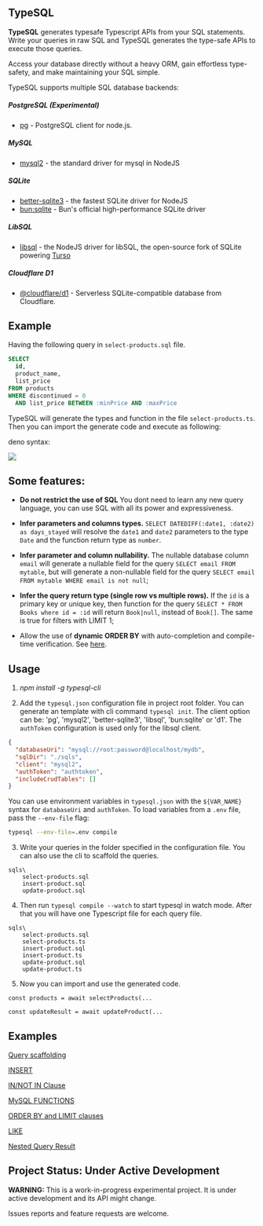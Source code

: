 ## TypeSQL

**TypeSQL** generates typesafe Typescript APIs from your SQL statements. Write your queries in raw SQL and TypeSQL generates the type-safe APIs to execute those queries.

Access your database directly without a heavy ORM, gain effortless type-safety, and make maintaining your SQL simple.

TypeSQL supports multiple SQL database backends:

##### PostgreSQL (Experimental)

- [pg](https://www.npmjs.com/package/pg) - PostgreSQL client for node.js.

##### MySQL

- [mysql2](https://www.npmjs.com/package/mysql2) - the standard driver for mysql in NodeJS

##### SQLite
- [better-sqlite3](https://www.npmjs.com/package/better-sqlite3) - the fastest SQLite driver for NodeJS
- [bun:sqlite](https://bun.sh/docs/api/sqlite) - Bun's official high-performance SQLite driver

##### LibSQL
- [libsql](https://www.npmjs.com/package/libsql) - the NodeJS driver for libSQL, the open-source fork of SQLite powering [Turso](https://turso.tech/)

##### Cloudflare D1
- [@cloudflare/d1](https://developers.cloudflare.com/d1/) - Serverless SQLite-compatible database from Cloudflare.

## Example

Having the following query in `select-products.sql` file.

```sql
SELECT
  id,
  product_name,
  list_price
FROM products
WHERE discontinued = 0
  AND list_price BETWEEN :minPrice AND :maxPrice
```

TypeSQL will generate the types and function in the file `select-products.ts`.
Then you can import the generate code and execute as following:

deno syntax:

![](typesql-deno.gif)

## Some features:

- **Do not restrict the use of SQL** You dont need to learn any new query language, you can use SQL with all its power and expressiveness.

- **Infer parameters and columns types.** `SELECT DATEDIFF(:date1, :date2) as days_stayed` will resolve the `date1` and `date2` parameters to the type `Date` and the function return type as `number`.

- **Infer parameter and column nullability.** The nullable database column `email` will generate a nullable field for the query `SELECT email FROM mytable`, but will generate a non-nullable field for the query `SELECT email FROM mytable WHERE email is not null`;

- **Infer the query return type (single row vs multiple rows).** If the `id` is a primary key or unique key, then function for the query `SELECT * FROM Books where id = :id` will return `Book|null`, instead of `Book[]`. The same is true for filters with LIMIT 1;

- Allow the use of **dynamic ORDER BY** with auto-completion and compile-time verification. See [here](/docs/orderBy_limit.md).

## Usage

1. _npm install -g typesql-cli_

2. Add the `typesql.json` configuration file in project root folder. You can generate an template with cli command `typesql init`. The client option can be: 'pg', 'mysql2', 'better-sqlite3', 'libsql', 'bun:sqlite' or 'd1'. The `authToken` configuration is used only for the libsql client.

```json
{
  "databaseUri": "mysql://root:password@localhost/mydb",
  "sqlDir": "./sqls",
  "client": "mysql2",
  "authToken": "authtoken",
  "includeCrudTables": []
}
```
You can use environment variables in `typesql.json` with the `${VAR_NAME}` syntax for `databaseUri` and `authToken`.
To load variables from a `.env` file, pass the `--env-file` flag:
```sh
typesql --env-file=.env compile
```

3. Write your queries in the folder specified in the configuration file. You can also use the cli to scaffold the queries.

```
sqls\
    select-products.sql
    insert-product.sql
    update-product.sql
```

4. Then run `typesql compile --watch` to start typesql in watch mode. After that you will have one Typescript file for each query file.

```
sqls\
    select-products.sql
    select-products.ts
    insert-product.sql
    insert-product.ts
    update-product.sql
    update-product.ts
```

5. Now you can import and use the generated code.

```
const products = await selectProducts(...

const updateResult = await updateProduct(...
```

## Examples

[Query scaffolding](/docs/query_scaffolding.md)

[INSERT](/docs/insert.md)

[IN/NOT IN Clause](/docs/in_clause.md)

[MySQL FUNCTIONS](/docs/functions.md)

[ORDER BY and LIMIT clauses](/docs/orderBy_limit.md)

[LIKE](/docs/like.md)

[Nested Query Result](/docs/nested-query-result.md)

## Project Status: Under Active Development

**WARNING:** This is a work-in-progress experimental project. It is under active development and its API might change.

Issues reports and feature requests are welcome.
